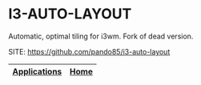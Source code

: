 # I3-AUTO-LAYOUT

 Automatic, optimal tiling for i3wm. Fork of dead version.

 SITE: https://github.com/pando85/i3-auto-layout

 | [Applications](https://portable-linux-apps.github.io/apps.html) | [Home](https://portable-linux-apps.github.io)
 | --- | --- |
